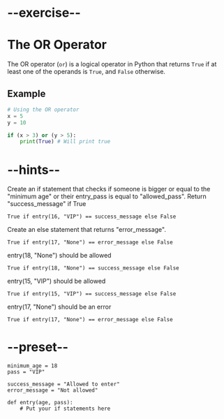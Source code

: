 # --exercise--

# The OR Operator

The OR operator (`or`) is a logical operator in Python that returns `True` if at least one of the operands is `True`, and `False` otherwise.

## Example

```python
# Using the OR operator
x = 5
y = 10

if (x > 3) or (y > 5):
    print(True) # Will print true
```

# --hints--

Create an if statement that checks if someone is bigger or equal to the "minimum age" or their entry_pass is equal to "allowed_pass". Return "success_message" if True

```
True if entry(16, "VIP") == success_message else False
```

Create an else statement that returns "error_message".

```
True if entry(17, "None") == error_message else False
```

entry(18, "None") should be allowed

```
True if entry(18, "None") == success_message else False
```

entry(15, "VIP") should be allowed

```
True if entry(15, "VIP") == success_message else False
```

entry(17, "None") should be an error

```
True if entry(17, "None") == error_message else False
```

# --preset--

```
minimum_age = 18
pass = "VIP"

success_message = "Allowed to enter"
error_message = "Not allowed"

def entry(age, pass):
    # Put your if statements here
```